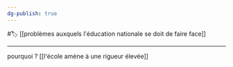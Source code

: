 ```yaml
---
dg-publish: true
---
```

#🏷️ [[problèmes auxquels l'éducation nationale se doit de faire face]]

---
pourquoi ?
[[l'école amène à une rigueur élevée]]